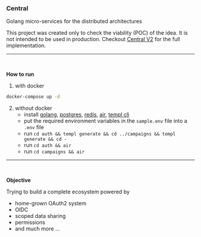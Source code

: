 ### Central

Golang micro-services for the distributed architectures

This project was created only to check the viability (POC) of the idea. It is not intended to be used in production. Checkout [Central V2](https://github.com/m3rashid/central-v2) for the full implementation.

---

<br />

**How to run**

1. with docker

```bash
docker-compose up -d
```

2. without docker
   - install [golang](https://golang.org/doc/install), [postgres](https://www.postgresql.org/download/), [redis](https://redis.io/download), [air](github.com/cosmtrek/air@latest), [templ cli](github.com/a-h/templ/cmd/templ@latest)
   - put the required environment variables in the `sample.env` file into a `.env` file
   - run `cd auth && templ generate && cd ../campaigns && templ generate && cd -`
   - run `cd auth && air`
   - run `cd campaigns && air`

---

<br />

**Objective**

Trying to build a complete ecosystem powered by

- home-grown OAuth2 system
- OIDC
- scoped data sharing
- permissions
- and much more ...
